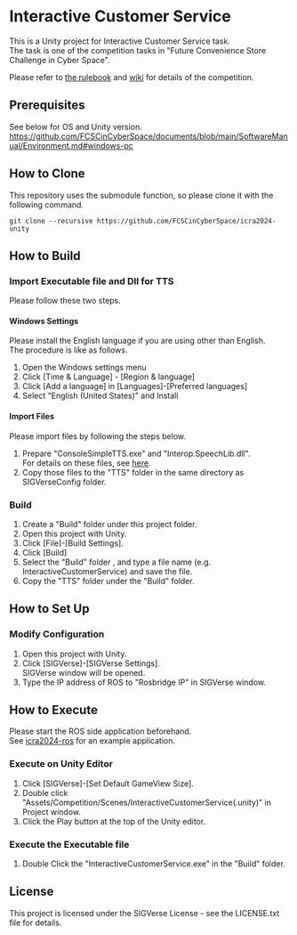 # Interactive Customer Service

This is a Unity project for Interactive Customer Service task.  
The task is one of the competition tasks in "Future Convenience Store Challenge in Cyber Space".

Please refer to [the rulebook](https://github.com/FCSCinCyberSpace/documents) and [wiki](https://github.com/FCSCinCyberSpace/icra2024-unity/wiki) for details of the competition.

## Prerequisites

See below for OS and Unity version.  
https://github.com/FCSCinCyberSpace/documents/blob/main/SoftwareManual/Environment.md#windows-pc

## How to Clone

This repository uses the submodule function, so please clone it with the following command.

```bash:
git clone --recursive https://github.com/FCSCinCyberSpace/icra2024-unity
```

## How to Build

### Import Executable file and Dll for TTS

Please follow these two steps.

#### Windows Settings
Please install the English language if you are using other than English.  
The procedure is like as follows.
1. Open the Windows settings menu
1. Click [Time & Language] - [Region & language]
1. Click [Add a language] in [Languages]-[Preferred languages]
1. Select "English (United States)" and Install

#### Import Files
Please import files by following the steps below.
1. Prepare "ConsoleSimpleTTS.exe" and "Interop.SpeechLib.dll".  
For details on these files, see [here](https://github.com/RoboCupatHomeSim/console-simple-tts).
1. Copy those files to the "TTS" folder in the same directory as SIGVerseConfig folder.


### Build
1. Create a "Build" folder under this project folder.
1. Open this project with Unity.
1. Click [File]-[Build Settings].
1. Click [Build]
1. Select the "Build" folder , and type a file name (e.g. InteractiveCustomerService) and save the file.
1. Copy the "TTS" folder under the "Build" folder.

## How to Set Up

### Modify Configuration

1. Open this project with Unity.
1. Click [SIGVerse]-[SIGVerse Settings].  
SIGVerse window will be opened.
1. Type the IP address of ROS to "Rosbridge IP" in SIGVerse window.

## How to Execute

Please start the ROS side application beforehand.  
See [icra2024-ros](https://github.com/FCSCinCyberSpace/icra2024-ros) for an example application.

### Execute on Unity Editor
1. Click [SIGVerse]-[Set Default GameView Size].
1. Double click "Assets/Competition/Scenes/InteractiveCustomerService(.unity)" in Project window.
1. Click the Play button at the top of the Unity editor.

### Execute the Executable file
1. Double Click the "InteractiveCustomerService.exe" in the "Build" folder.

## License

This project is licensed under the SIGVerse License - see the LICENSE.txt file for details.
